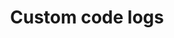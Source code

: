 ---
layout: one-data-source
title: Custom code logs
permalink: /shipping/log-sources/custom-code-logs/
---